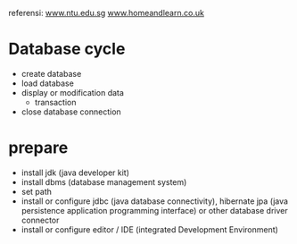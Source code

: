 referensi:
www.ntu.edu.sg
www.homeandlearn.co.uk

# Database cycle
* create database
* load database
* display or modification data
  * transaction
* close database connection

# prepare
* install jdk (java developer kit)
* install dbms (database management system)
* set path
* install or configure jdbc (java database connectivity), hibernate jpa (java persistence application programming interface) or other database driver connector
* install or configure editor / IDE (integrated Development Environment)
